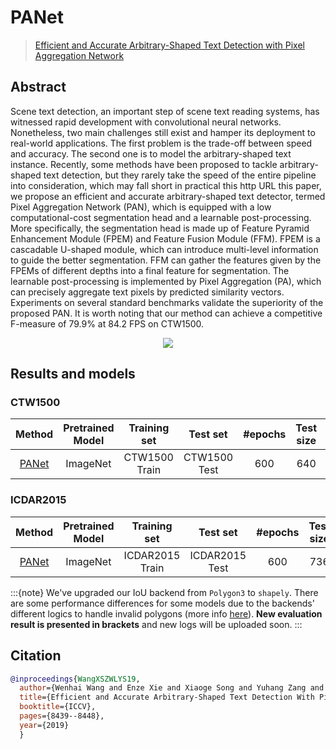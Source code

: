 # PANet

> [Efficient and Accurate Arbitrary-Shaped Text Detection with Pixel Aggregation Network](https://arxiv.org/abs/1908.05900)

<!-- [ALGORITHM] -->

## Abstract

Scene text detection, an important step of scene text reading systems, has witnessed rapid development with convolutional neural networks. Nonetheless, two main challenges still exist and hamper its deployment to real-world applications. The first problem is the trade-off between speed and accuracy. The second one is to model the arbitrary-shaped text instance. Recently, some methods have been proposed to tackle arbitrary-shaped text detection, but they rarely take the speed of the entire pipeline into consideration, which may fall short in practical this http URL this paper, we propose an efficient and accurate arbitrary-shaped text detector, termed Pixel Aggregation Network (PAN), which is equipped with a low computational-cost segmentation head and a learnable post-processing. More specifically, the segmentation head is made up of Feature Pyramid Enhancement Module (FPEM) and Feature Fusion Module (FFM). FPEM is a cascadable U-shaped module, which can introduce multi-level information to guide the better segmentation. FFM can gather the features given by the FPEMs of different depths into a final feature for segmentation. The learnable post-processing is implemented by Pixel Aggregation (PA), which can precisely aggregate text pixels by predicted similarity vectors. Experiments on several standard benchmarks validate the superiority of the proposed PAN. It is worth noting that our method can achieve a competitive F-measure of 79.9% at 84.2 FPS on CTW1500.


<div align=center>
<img src="https://user-images.githubusercontent.com/22607038/142795741-0e1ea962-1596-47c2-8671-27bbe87d0df8.png"/>
</div>


## Results and models

### CTW1500

|                              Method                               | Pretrained Model | Training set  |   Test set   | #epochs | Test size |    Recall     |   Precision   |     Hmean     |                                                                                                                     Download                                                                                                                      |
| :---------------------------------------------------------------: | :--------------: | :-----------: | :----------: | :-----: | :-------: | :-----------: | :-----------: | :-----------: | :-----------------------------------------------------------------------------------------------------------------------------------------------------------------------------------------------------------------------------------------------: |
| [PANet](https://github.com/open-mmlab/mmocr/blob/main/configs/textdet/panet/panet_r18_fpem_ffm_600e_ctw1500.py) |     ImageNet     | CTW1500 Train | CTW1500 Test |   600   |    640    | 0.776 (0.717) | 0.838 (0.835) | 0.806 (0.801) | [model](https://download.openmmlab.com/mmocr/textdet/panet/panet_r18_fpem_ffm_sbn_600e_ctw1500_20210219-3b3a9aa3.pth) \| [log](https://download.openmmlab.com/mmocr/textdet/panet/panet_r18_fpem_ffm_sbn_600e_ctw1500_20210219-3b3a9aa3.log.json) |

### ICDAR2015

|                               Method                                | Pretrained Model |  Training set   |    Test set    | #epochs | Test size |    Recall    |  Precision   |     Hmean     |                                                                                                                       Download                                                                                                                        |
| :-----------------------------------------------------------------: | :--------------: | :-------------: | :------------: | :-----: | :-------: | :----------: | :----------: | :-----------: | :---------------------------------------------------------------------------------------------------------------------------------------------------------------------------------------------------------------------------------------------------: |
| [PANet](https://github.com/open-mmlab/mmocr/blob/main/configs/textdet/panet/panet_r18_fpem_ffm_600e_icdar2015.py) |     ImageNet     | ICDAR2015 Train | ICDAR2015 Test |   600   |    736    | 0.734 (0.74) | 0.856 (0.86) | 0.791 (0.795) | [model](https://download.openmmlab.com/mmocr/textdet/panet/panet_r18_fpem_ffm_sbn_600e_icdar2015_20210219-42dbe46a.pth) \| [log](https://download.openmmlab.com/mmocr/textdet/panet/panet_r18_fpem_ffm_sbn_600e_icdar2015_20210219-42dbe46a.log.json) |

:::{note}
We've upgraded our IoU backend from `Polygon3` to `shapely`. There are some performance differences for some models due to the backends' different logics to handle invalid polygons (more info [here](https://github.com/open-mmlab/mmocr/issues/465)). **New evaluation result is presented in brackets** and new logs will be uploaded soon.
:::

## Citation

```bibtex
@inproceedings{WangXSZWLYS19,
  author={Wenhai Wang and Enze Xie and Xiaoge Song and Yuhang Zang and Wenjia Wang and Tong Lu and Gang Yu and Chunhua Shen},
  title={Efficient and Accurate Arbitrary-Shaped Text Detection With Pixel Aggregation Network},
  booktitle={ICCV},
  pages={8439--8448},
  year={2019}
  }
```
